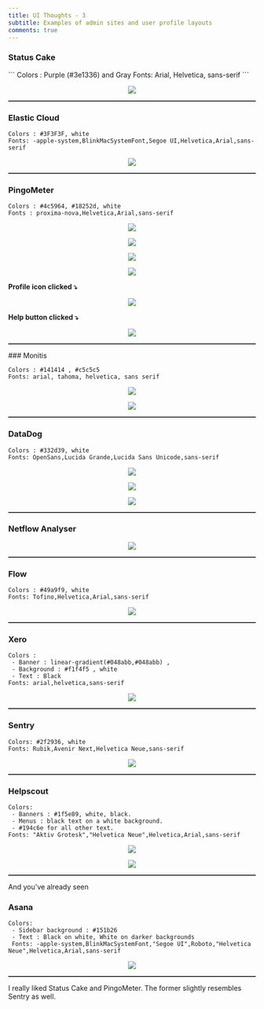 ```yaml
---
title: UI Thoughts - 3
subtitle: Examples of admin sites and user profile layouts
comments: true
---
```



### Status Cake 
<p/>
``` 
Colors :  Purple (#3e1336) and Gray
Fonts: Arial, Helvetica, sans-serif 
```

<p align="center">
<img src="../../img/scribble/32.png"></p>

<hr style="height:2px;border:none;color:#333;background-color:#333;" />

### Elastic Cloud  
<p/>

```
Colors : #3F3F3F, white 
Fonts: -apple-system,BlinkMacSystemFont,Segoe UI,Helvetica,Arial,sans-serif
```

<p align="center">
<img src="../../img/scribble/34.png"></p> 

<hr style="height:2px;border:none;color:#333;background-color:#333;" />

### PingoMeter  
<p/>

```
Colors : #4c5964, #18252d, white
Fonts : proxima-nova,Helvetica,Arial,sans-serif
```
<p align="center">
<img src="../../img/scribble/35.png"></p> 

<p align="center">
<img src="../../img/scribble/54.png"></p> 

<p align="center">
<img src="../../img/scribble/57.png"></p> 

<p align="center">
<img src="../../img/scribble/58.png"></p> 

<b> Profile icon clicked ⤵ </b>

<p align="center">
<img src="../../img/scribble/59.png"></p> 

<b> Help button clicked ⤵ </b>
<p align="center">
<img src="../../img/scribble/60.png"></p> 


<hr style="height:2px;border:none;color:#333;background-color:#333;" />
### Monitis  
<p/>

```
Colors : #141414 , #c5c5c5
Fonts: arial, tahoma, helvetica, sans serif
```

<p align="center">
<img src="../../img/scribble/37.png"></p> 
<p align="center">
<img src="../../img/scribble/50.png"></p>

<hr style="height:2px;border:none;color:#333;background-color:#333;" />

### DataDog 
<p/>

```
Colors : #332d39, white 
Fonts: OpenSans,Lucida Grande,Lucida Sans Unicode,sans-serif
```
<p align="center">
<img src="../../img/scribble/39.png"></p> 

<p align="center">
<img src="../../img/scribble/40.png"></p> 
<p align="center">
<img src="../../img/scribble/42.png"></p> 

<hr style="height:2px;border:none;color:#333;background-color:#333;" />

### Netflow Analyser 
<p/>


<p align="center">
<img src="../../img/scribble/43.png"></p> 

<hr style="height:2px;border:none;color:#333;background-color:#333;" />

### Flow 
<p/>

```
Colors : #49a9f9, white
Fonts: Tofino,Helvetica,Arial,sans-serif
```

<p align="center">
<img src="../../img/scribble/46.png"></p> 

<hr style="height:2px;border:none;color:#333;background-color:#333;" />

### Xero 
<p/>

```
Colors : 
 - Banner : linear-gradient(#048abb,#048abb) , 
 - Background : #f1f4f5 , white
 - Text : Black
Fonts: arial,helvetica,sans-serif
```

<p align="center">
<img src="../../img/scribble/48.png"></p>

<hr style="height:2px;border:none;color:#333;background-color:#333;" />

### Sentry 
<p/>

```
Colors: #2f2936, white
Fonts: Rubik,Avenir Next,Helvetica Neue,sans-serif
```
<p align="center">
<img src="../../img/scribble/52.png"></p> 

<hr style="height:2px;border:none;color:#333;background-color:#333;" />

### Helpscout 
<p/>

```
Colors: 
 - Banners : #1f5e89, white, black. 
 - Menus : black text on a white background. 
 - #194c6e for all other text.
Fonts: "Aktiv Grotesk","Helvetica Neue",Helvetica,Arial,sans-serif
```
<p align="center">
<img src="../../img/scribble/53.png"></p> 

<p align="center">
<img src="../../img/scribble/55.png"></p> 

<hr style="height:2px;border:none;color:#333;background-color:#333;" />


And you've already seen 

### Asana 
<p/>

```
Colors:
 - Sidebar background : #151b26
 - Text : Black on white, White on darker backgrounds
 Fonts: -apple-system,BlinkMacSystemFont,"Segoe UI",Roboto,"Helvetica Neue",Helvetica,Arial,sans-serif
 ```
<p align="center">
<img src="../../img/scribble/56.png"></p> 


<hr style="height:2px;border:none;color:#333;background-color:#333;" />


I really liked Status Cake and PingoMeter. The former slightly resembles Sentry as well.